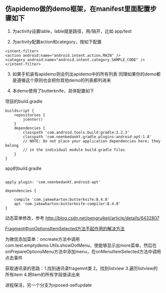 ##  仿apidemo做的demo框架，在manifest里面配置步骤如下

1. 为activity设置lable，lable就是路径，用/隔开，比如  app/test

2. 为activity配置action和category，按如下配置

```
<intent-filter>
<action android:name="android.intent.action.MAIN" />
<category android:name="android.intent.category.SAMPLE_CODE" />
</intent-filter>
```

3.  如果手机装有apidemo则会列出apidemo中的所有列表
    同理如果你的demo都是遵循这个原则也会把你其他demo的列表都列进来

4. 本demo使用了butterknife，具体配置如下

项目的build.gradle

```
buildscript {
    repositories {
        jcenter()
    }
    dependencies {
        classpath 'com.android.tools.build:gradle:2.2.3'
        classpath 'com.neenbedankt.gradle.plugins:android-apt:1.8'
        // NOTE: Do not place your application dependencies here; they belong
        // in the individual module build.gradle files
    }
}
```

app的build.gradle

```

apply plugin: 'com.neenbedankt.android-apt'

dependencies {

    compile 'com.jakewharton:butterknife:8.4.0'
    apt 'com.jakewharton:butterknife-compiler:8.4.0'
}
```

动态菜单修改，参考 http://blog.csdn.net/pengruikeji/article/details/6432807

[Fragment中onOptionsItemSelected方法不起作用的解决方法](http://blog.csdn.net/ican87/article/details/38012563)

为微信添加菜单：oncreate方法中调用com.test.emptydemo.Utils.showDotMenu，使能够显示出more菜单，然后在
onPrepareOptionsMenu方法中添加menu，在onMenuItemSelected方法中调用点击事件


获取通讯录的思路：1.找到通讯录fragemnt类   2。找到listview   3.遍历listview的所有item
4.把item的所有字段值读出来

进程保活，另一个分支为xposed-selfupdate
